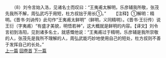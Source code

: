 　　（8）刘令言始入洛，见诸名士而叹曰：“王夷甫太解明，乐彦辅我所敬，张茂先我所不解，周弘武巧于用短，杜方叔拙于用长①。”
　　【注释】①解明：精明。《晋书·刘讷传》此句作“王夷甫太鲜明”（鲜明，义同精明）。《晋书·王衍传）说王衍（字夷甫）“有盛才美貌，明悟若神”，这大概就是鲜明的内容。【译文】刘令言初到洛阳，见到诸多名士，就感慨他说：“王夷甫过于精明，乐彦辅是我所崇敬的人，张茂先是我所不理解的人，周弘武能巧妙地使用自己的短处，杜方叔则不善于发挥自己的长处。”
<br>[上一篇](09_07) [回卷首](09_00) [下一篇](09_09)
